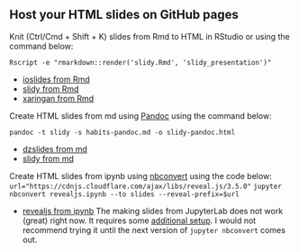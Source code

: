## Host your HTML slides on GitHub pages

Knit (Ctrl/Cmd + Shift + K) slides from Rmd to HTML in RStudio or using the command below:

`Rscript -e "rmarkdown::render('slidy.Rmd', 'slidy_presentation')"`
- [ioslides from Rmd](/biof309_fall2018/slides/ioslides.html)
- [slidy from Rmd](/biof309_fall2018/slides/slidy.html)
- [xaringan from Rmd](/biof309_fall2018/slides/xaringan.html)

Create HTML slides from md using [Pandoc](http://pandoc.org/MANUAL.html#producing-slide-shows-with-pandoc) using the command below:

`pandoc -t slidy -s habits-pandoc.md -o slidy-pandoc.html`
- [dzslides from md](/biof309_fall2018/slides/dzslides-pandoc.html)
- [slidy from md](/biof309_fall2018/slides/slidy-pandoc.html)


Create HTML slides from ipynb using [nbconvert](https://nbconvert.readthedocs.io/en/latest/) using the code below:
`url="https://cdnjs.cloudflare.com/ajax/libs/reveal.js/3.5.0"`
`jupyter nbconvert revealjs.ipynb --to slides --reveal-prefix=$url`
- [revealjs from ipynb](/biof309_fall2018/slides/revealjs.slides.html)
The making slides from JupyterLab does not work (great) right now.
It requires some [additional setup](https://github.com/jupyterlab/jupyterlab/issues/4067).
I would not recommend trying it until the next version of `jupyter nbconvert` comes out.
